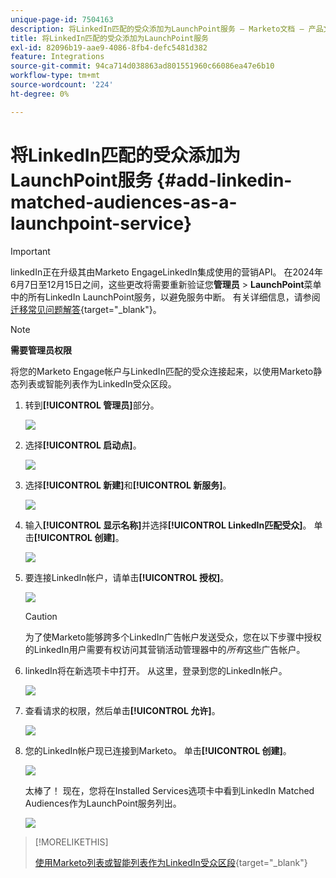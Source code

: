 ```yaml
---
unique-page-id: 7504163
description: 将LinkedIn匹配的受众添加为LaunchPoint服务 — Marketo文档 — 产品文档
title: 将LinkedIn匹配的受众添加为LaunchPoint服务
exl-id: 82096b19-aae9-4086-8fb4-defc5481d382
feature: Integrations
source-git-commit: 94ca714d038863ad801551960c66086ea47e6b10
workflow-type: tm+mt
source-wordcount: '224'
ht-degree: 0%

---
```


# 将LinkedIn匹配的受众添加为LaunchPoint服务 {#add-linkedin-matched-audiences-as-a-launchpoint-service}

>[!IMPORTANT]
>
>linkedIn正在升级其由Marketo EngageLinkedIn集成使用的营销API。 在2024年6月7日至12月15日之间，这些更改将需要重新验证您&#x200B;**管理员** > **LaunchPoint**&#x200B;菜单中的所有LinkedIn LaunchPoint服务，以避免服务中断。 有关详细信息，请参阅[迁移常见问题解答](https://nation.marketo.com/t5/employee-blogs/linkedin-re-authentication-required/ba-p/347794){target="_blank"}。

>[!NOTE]
>
>**需要管理员权限**

将您的Marketo Engage帐户与LinkedIn匹配的受众连接起来，以使用Marketo静态列表或智能列表作为LinkedIn受众区段。

1. 转到&#x200B;**[!UICONTROL 管理员]**&#x200B;部分。

   ![](assets/admin.png)

1. 选择&#x200B;**[!UICONTROL 启动点]**。

   ![](assets/image2014-12-5-14-3a35-3a27.png)

1. 选择&#x200B;**[!UICONTROL 新建]**&#x200B;和&#x200B;**[!UICONTROL 新服务]**。

   ![](assets/image2014-12-5-14-3a37-3a33.png)

1. 输入&#x200B;**[!UICONTROL 显示名称]**&#x200B;并选择&#x200B;**[!UICONTROL LinkedIn匹配受众]**。 单击&#x200B;**[!UICONTROL 创建]**。

   ![](assets/image2018-2-23-14-3a25-3a39.png)

1. 要连接LinkedIn帐户，请单击&#x200B;**[!UICONTROL 授权]**。

   ![](assets/authorizeaccount.png)

   >[!CAUTION]
   >
   >为了使Marketo能够跨多个LinkedIn广告帐户发送受众，您在以下步骤中授权的LinkedIn用户需要有权访问其营销活动管理器中的&#x200B;*所有*&#x200B;这些广告帐户。

1. linkedIn将在新选项卡中打开。 从这里，登录到您的LinkedIn帐户。

   ![](assets/image2018-2-23-14-3a32-3a20.png)

1. 查看请求的权限，然后单击&#x200B;**[!UICONTROL 允许]**。

   ![](assets/li-permissions.png)

1. 您的LinkedIn帐户现已连接到Marketo。 单击&#x200B;**[!UICONTROL 创建]**。

   ![](assets/image2018-2-23-14-3a35-3a55.png)

   太棒了！ 现在，您将在Installed Services选项卡中看到LinkedIn Matched Audiences作为LaunchPoint服务列出。

   ![](assets/bartholomew2.png)

>[!MORELIKETHIS]
>
>[使用Marketo列表或智能列表作为LinkedIn受众区段](/help/marketo/product-docs/demand-generation/social/social-functions/use-a-marketo-list-or-smart-list-as-a-linkedin-audience-segment.md){target="_blank"}
